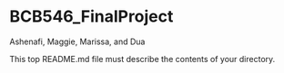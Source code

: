 # BCB546_FinalProject
Ashenafi, Maggie, Marissa, and Dua

This top README.md file must describe the contents of your directory.
